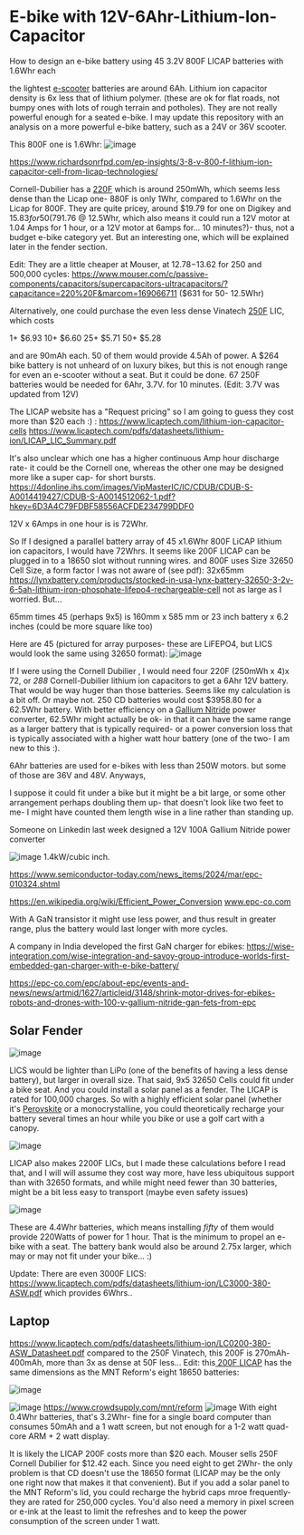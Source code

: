 # E-bike with 12V-6Ahr-Lithium-Ion-Capacitor
How to design an e-bike battery using 45 3.2V 800F LICAP batteries with 1.6Whr each

the lightest [e-scooter](https://en.wikipedia.org/wiki/Razor_(scooter)) batteries are around 6Ah. Lithium ion capacitor density is 6x less that of lithium polymer. (these are ok for flat roads, not bumpy ones with lots of rough terrain and potholes). They are not really powerful enough for a seated e-bike. I may update this repository with an analysis on a more powerful e-bike battery, such as a 24V or 36V scooter.

This 800F one is 1.6Whr:
![image](https://github.com/user-attachments/assets/f1393e3e-2825-4c4a-b9bb-9745075b1a58)

https://www.richardsonrfpd.com/ep-insights/3-8-v-800-f-lithium-ion-capacitor-cell-from-licap-technologies/

Cornell-Dubilier has a [220F](https://www.digikey.com/en/products/detail/cornell-dubilier-knowles/VMF227M3R8/13665371) which is around 250mWh, which seems less dense than the Licap one- 880F is only 1Whr, compared to 1.6Whr on the Licap for 800F. They are quite pricey, around $19.79 for one on Digikey and $15.83 for 50 ($791.76 @ 12.5Whr, which also means it could run a 12V motor at 1.04 Amps for 1 hour, or a 12V motor at 6amps  for... 10 minutes?)- thus, not a budget e-bike category yet. But an interesting one, which will be explained later in the fender section. 

Edit: They are a little cheaper at Mouser, at $12.78-$13.62 for 250 and 500,000 cycles: https://www.mouser.com/c/passive-components/capacitors/supercapacitors-ultracapacitors/?capacitance=220%20F&marcom=169066711 ($631 for 50- 12.5Whr)



Alternatively, one could purchase the even less dense Vinatech [250F](https://www.newark.com/vinatech/vel13353r8257g/lithium-ion-capacitor-250f-3-8v/dp/38AJ2231) LIC, which costs 

1+	$6.93
10+	$6.60
25+	$5.71
50+	$5.28

and are 90mAh each. 50 of them would provide 4.5Ah of power.  A $264 bike battery is not unheard of on luxury bikes, but this is not enough range for even an e-scooter without a seat. But it could be done. 67 250F batteries would be needed for 6Ahr, 3.7V. for 10 minutes. (Edit: 3.7V was updated from 12V)

The LICAP website has a "Request pricing" so I am going to guess they cost more than $20 each :) :
https://www.licaptech.com/lithium-ion-capacitor-cells
https://www.licaptech.com/pdfs/datasheets/lithium-ion/LICAP_LIC_Summary.pdf

It's also unclear which one has a higher continuous Amp hour discharge rate- it could be the Cornell one, whereas the other one may be designed more like a super cap- for short bursts. https://4donline.ihs.com/images/VipMasterIC/IC/CDUB/CDUB-S-A0014419427/CDUB-S-A0014512062-1.pdf?hkey=6D3A4C79FDBF58556ACFDE234799DDF0

12V x 6Amps in one hour is is 72Whr.

So If I designed a parallel battery array of 45 x1.6Whr 800F LiCAP lithium ion capacitors, I would have 72Whrs. It seems like  200F LICAP can be plugged in to a 18650 slot without running wires. and 800F uses  Size 32650 Cell Size, a form factor I was not aware of (see pdf):
 32x65mm
https://lynxbattery.com/products/stocked-in-usa-lynx-battery-32650-3-2v-6-5ah-lithium-iron-phosphate-lifepo4-rechargeable-cell not as large as I worried. But...

65mm times 45 (perhaps 9x5) is 160mm x 585 mm or 23 inch battery x 6.2 inches (could be more square like too) 

Here are 45 (pictured for array purposes- these are LiFEPO4, but LICS would look the same using 32650 format): 
![image](https://github.com/user-attachments/assets/b301c28c-4596-4c94-81b2-2bd12fdb3603)


If I were using the Cornell Dubilier , I would need four 220F (250mWh x 4)x 72, or _288_ Cornell-Dubilier lithium ion capacitors to get a 6Ahr 12V battery. That would be way huger than those batteries. Seems like my calculation is a bit off. Or maybe not.
250 CD batteries would cost $3958.80 for a 62.5Whr battery. With better efficiency on a [Gallium Nitride](https://www.eenewseurope.com/en/iqe-interview-the-geopolitics-of-gan/) power converter, 62.5Whr might actually be ok- in that it can have the same range as a larger battery that is typically required- or a power conversion loss that is typically associated with a higher watt hour battery (one of the two- I am new to this :).

 6Ahr batteries are used for e-bikes with less than 250W motors. but some of those are 36V and 48V. Anyways, 

I suppose it could fit under a bike but it might be a bit large, or some other arrangement perhaps doubling them up- that doesn't look like two feet to me- I might have counted them length wise in a line rather than standing up. 

Someone on Linkedin last week designed a 12V 100A Gallium Nitride power converter

![image](https://github.com/user-attachments/assets/449b145c-1145-4ff0-bcd8-117a97d09d21)
1.4kW/cubic inch.

https://www.semiconductor-today.com/news_items/2024/mar/epc-010324.shtml

https://en.wikipedia.org/wiki/Efficient_Power_Conversion
 www.epc-co.com

With A GaN transistor it might use less power, and thus result in greater range, plus the battery would last longer with more cycles.  

A company in India developed the first GaN charger for ebikes: 
https://wise-integration.com/wise-integration-and-savoy-group-introduce-worlds-first-embedded-gan-charger-with-e-bike-battery/

https://epc-co.com/epc/about-epc/events-and-news/news/artmid/1627/articleid/3148/shrink-motor-drives-for-ebikes-robots-and-drones-with-100-v-gallium-nitride-gan-fets-from-epc

Solar Fender
--
![image](https://github.com/user-attachments/assets/cc13811c-2e9e-490d-82bc-558b116f2f14)


LICS would be lighter than LiPo (one of the benefits of having a less dense battery), but larger in overall size. That said, 9x5 32650 Cells could fit under a bike seat. And you could install a solar panel as a fender. The LICAP is rated for 100,000 charges. So with a highly efficient solar panel (whether it's [Perovskite](https://www.yahoo.com/tech/supercomputer-simulations-groundbreaking-discovery-potential-090000854.html) or a monocrystalline, you could theoretically recharge your battery several times an hour while you bike or use a golf cart with a canopy.

![image](https://github.com/user-attachments/assets/04e1f8a5-9a75-4f00-abc5-d32cb0837d7f)

LICAP also makes 2200F LICs, but I made these calculations before I read that, and I will will assume they cost way more, have less ubiquitous support than with 32650 formats, and while might need fewer than 30 batteries, might be a bit less easy to transport (maybe even safety issues) 

![image](https://github.com/user-attachments/assets/778069b7-8dbf-4bfd-94c2-cd71b9753a03)
 
These are 4.4Whr batteries, which means installing _fifty_ of them would provide 220Watts of power for 1 hour. That is the minimum to propel an e-bike with a seat. The battery bank would also be around 2.75x larger, which may or may not fit under your bike... :)

Update: There are even 3000F LICS: https://www.licaptech.com/pdfs/datasheets/lithium-ion/LC3000-380-ASW.pdf which provides 6Whrs.. 

Laptop
--

https://www.licaptech.com/pdfs/datasheets/lithium-ion/LC0200-380-ASW_Datasheet.pdf compared to the 250F Vinatech, this 200F is 270mAh-400mAh, more than 3x as dense at 50F less...
Edit: this[ 200F LICAP](https://www.licaptech.com/products/lc0200-380-asw-lithium-ion-capacitor) has the same dimensions as the MNT Reform's eight 18650 batteries:

![image](https://github.com/user-attachments/assets/6cb8a6bf-2538-4ad0-9ed1-b901ccb38970)


![image](https://github.com/user-attachments/assets/04f4a8f9-a4cf-4521-99b8-6827e3e4b882)
https://www.crowdsupply.com/mnt/reform
![image](https://github.com/user-attachments/assets/580e828c-0752-4ccf-8883-87a6beaa3838)
With eight 0.4Whr batteries, that's 3.2Whr- fine for a single board computer than consumes 50mAh and a 1 watt screen, but not enough for a 1-2 watt quad-core ARM + 2 watt display.

It is likely the LICAP 200F costs more than $20 each. Mouser sells 250F Cornell Dubilier for $12.42 each. Since you need eight to get 2Whr- the only problem is that CD doesn't use the 18650 format (LICAP may be the only one right now that makes it that convenient). But if you add a solar panel to the MNT Reform's lid, you could recharge the hybrid caps mroe frequently- they are rated for 250,000 cycles. You'd also need a memory in pixel screen or e-ink at the least to limit the refreshes and to keep the power consumption of the screen under 1 watt. 








